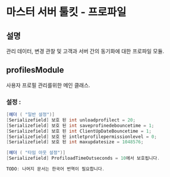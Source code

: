 # 마스터 서버 툴킷 - 프로파일

## 설명
관리 데이터, 변경 관찰 및 고객과 서버 간의 동기화에 대한 프로파일 모듈.

## profilesModule

사용자 프로필 관리를위한 메인 클래스.

### 설정 :
````csharp
[헤더 ( "일반 설정")]
[Serializefield] 보호 된 int unloadprofilect = 20;
[Serializefield] 보호 된 int saveprofinedebouncetime = 1;
[Serializefield] 보호 된 int ClientUpDateBouncetime = 1;
[Serializefield] 보호 된 intletprofilepermissionlevel = 0;
[Serializefield] 보호 된 int maxupdatesize = 1048576;

[헤더 ( "타임 아웃 설정")]
[Serializefield] ProfiloadTimeOutseconds = 10에서 보호됩니다.

TODO: 나머지 문서는 한국어 번역이 필요합니다.
